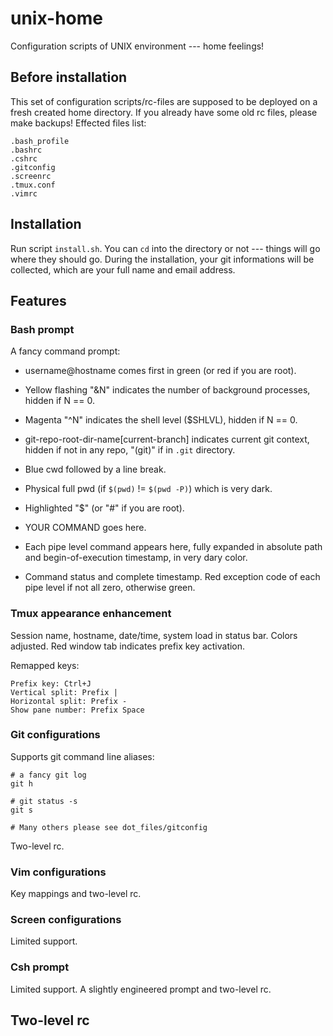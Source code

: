 # unix-home
Configuration scripts of UNIX environment --- home feelings!

## Before installation

This set of configuration scripts/rc-files are supposed to be deployed on a fresh created home directory. If you already have some old rc files, please make backups! Effected files list:
  
    .bash_profile
    .bashrc
    .cshrc
    .gitconfig
    .screenrc
    .tmux.conf
    .vimrc

## Installation

Run script `install.sh`. You can `cd` into the directory or not --- things will go where they should go. During the installation, your git informations will be collected, which are your full name and email address.

## Features

### Bash prompt

A fancy command prompt:

 - username@hostname comes first in green (or red if you are root).

 - Yellow flashing "&N" indicates the number of background processes, hidden if N == 0.

 - Magenta "^N" indicates the shell level ($SHLVL), hidden if N == 0.

 - git-repo-root-dir-name[current-branch] indicates current git context, hidden if not in any repo, "(git)" if in `.git` directory.

 - Blue cwd followed by a line break.

 - Physical full pwd (if `$(pwd)` != `$(pwd -P)`) which is very dark.

 - Highlighted "$" (or "#" if you are root).

 - YOUR COMMAND goes here.

 - Each pipe level command appears here, fully expanded in absolute path and begin-of-execution timestamp, in very dary color.

 - Command status and complete timestamp. Red exception code of each pipe level if not all zero, otherwise green.

### Tmux appearance enhancement

Session name, hostname, date/time, system load in status bar. Colors adjusted. Red window tab indicates prefix key activation.

Remapped keys:

    Prefix key: Ctrl+J
    Vertical split: Prefix |
    Horizontal split: Prefix -
    Show pane number: Prefix Space

### Git configurations

Supports git command line aliases:

    # a fancy git log
    git h
    
    # git status -s
    git s
    
    # Many others please see dot_files/gitconfig
    
Two-level rc.

### Vim configurations

Key mappings and two-level rc.

### Screen configurations

Limited support.

### Csh prompt

Limited support. A slightly engineered prompt and two-level rc.

## Two-level rc

